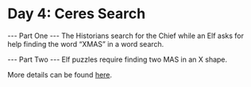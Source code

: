 # Day 4: Ceres Search

--- Part One ---
The Historians search for the Chief while an Elf asks for help finding the word “XMAS” in a word search.

--- Part Two ---
Elf puzzles require finding two MAS in an X shape.

More details can be found [here](https://adventofcode.com/2024/day/4).
